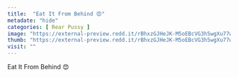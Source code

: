 ```yaml
---
title:  "Eat It From Behind 😍"
metadate: "hide"
categories: [ Rear Pussy ]
image: "https://external-preview.redd.it/rBhxzGJHeJK-M5oEBcVG3h5wgXu77wGzkhPxqZUD5Kk.jpg?auto=webp&s=b1338f27d07e37c585ad88b42b25817298943b4d"
thumb: "https://external-preview.redd.it/rBhxzGJHeJK-M5oEBcVG3h5wgXu77wGzkhPxqZUD5Kk.jpg?width=640&crop=smart&auto=webp&s=3202f765265628fd0d96c7ef16ad91c4ebe444ae"
visit: ""
---
```

Eat It From Behind 😍
